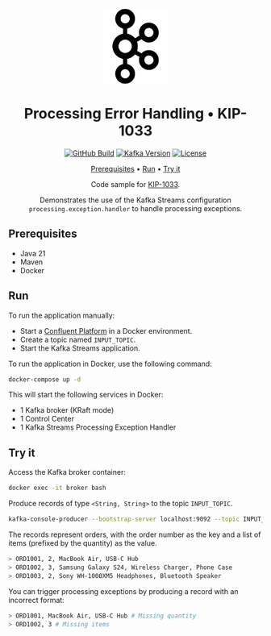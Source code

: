 <div align="center">

<img src=".readme/kafka.png" alt="Apache Kafka"/>

# Processing Error Handling • KIP-1033

[![GitHub Build](https://img.shields.io/github/actions/workflow/status/michelin/processing-error-handling/push_main.yml?branch=main&logo=github&style=for-the-badge)](https://github.com/michelin/processing-error-handling/actions/workflows/push_main.yml)
[![Kafka Version](https://img.shields.io/badge/dynamic/xml?url=https%3A%2F%2Fraw.githubusercontent.com%michelin%2Fprocessing-error-handling%2Fmain%2Fpom.xml&query=%2F*%5Blocal-name()%3D'project'%5D%2F*%5Blocal-name()%3D'properties'%5D%2F*%5Blocal-name()%3D'kafka-streams.version'%5D%2Ftext()&style=for-the-badge&logo=apachekafka&label=version)](https://github.com/michelin/processing-error-handling/blob/main/pom.xml)
[![License](https://img.shields.io/badge/License-Apache%202.0-blue.svg?logo=apache&style=for-the-badge)](https://opensource.org/licenses/Apache-2.0)

[Prerequisites](#Prerequisites) • [Run](#run) • [Try it](#try-it)

Code sample for [KIP-1033](https://cwiki.apache.org/confluence/display/KAFKA/KIP-1033%3A+Add+Kafka+Streams+exception+handler+for+exceptions+occurring+during+processing).

Demonstrates the use of the Kafka Streams configuration `processing.exception.handler` to handle processing exceptions.

</div>

## Prerequisites

- Java 21
- Maven
- Docker

## Run

To run the application manually:

- Start a [Confluent Platform](https://docs.confluent.io/platform/current/quickstart/ce-docker-quickstart.html#step-1-download-and-start-cp) in a Docker environment.
- Create a topic named `INPUT_TOPIC`.
- Start the Kafka Streams application.

To run the application in Docker, use the following command:

```bash
docker-compose up -d
```

This will start the following services in Docker:

- 1 Kafka broker (KRaft mode)
- 1 Control Center
- 1 Kafka Streams Processing Exception Handler

## Try it

Access the Kafka broker container:

```bash
docker exec -it broker bash
```

Produce records of type `<String, String>` to the topic `INPUT_TOPIC`. 

```bash
kafka-console-producer --bootstrap-server localhost:9092 --topic INPUT_TOPIC --property parse.key=true --property key.separator=,
```

The records represent orders, with the order number as the key and a list of items (prefixed by the quantity) as the value.

```bash
> ORD1001, 2, MacBook Air, USB-C Hub
> ORD1002, 3, Samsung Galaxy S24, Wireless Charger, Phone Case
> ORD1003, 2, Sony WH-1000XM5 Headphones, Bluetooth Speaker
```

You can trigger processing exceptions by producing a record with an incorrect format:

```bash
> ORD1001, MacBook Air, USB-C Hub # Missing quantity
> ORD1002, 3 # Missing items
```